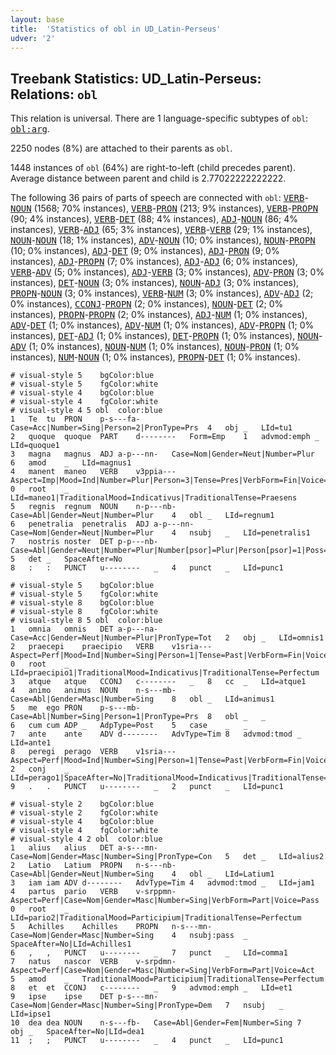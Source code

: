 ```yaml
---
layout: base
title:  'Statistics of obl in UD_Latin-Perseus'
udver: '2'
---
```


## Treebank Statistics: UD_Latin-Perseus: Relations: `obl`

This relation is universal.
There are 1 language-specific subtypes of `obl`: <tt><a href="la_perseus-dep-obl-arg.html">obl:arg</a></tt>.

2250 nodes (8%) are attached to their parents as `obl`.

1448 instances of `obl` (64%) are right-to-left (child precedes parent).
Average distance between parent and child is 2.77022222222222.

The following 36 pairs of parts of speech are connected with `obl`: <tt><a href="la_perseus-pos-VERB.html">VERB</a></tt>-<tt><a href="la_perseus-pos-NOUN.html">NOUN</a></tt> (1568; 70% instances), <tt><a href="la_perseus-pos-VERB.html">VERB</a></tt>-<tt><a href="la_perseus-pos-PRON.html">PRON</a></tt> (213; 9% instances), <tt><a href="la_perseus-pos-VERB.html">VERB</a></tt>-<tt><a href="la_perseus-pos-PROPN.html">PROPN</a></tt> (90; 4% instances), <tt><a href="la_perseus-pos-VERB.html">VERB</a></tt>-<tt><a href="la_perseus-pos-DET.html">DET</a></tt> (88; 4% instances), <tt><a href="la_perseus-pos-ADJ.html">ADJ</a></tt>-<tt><a href="la_perseus-pos-NOUN.html">NOUN</a></tt> (86; 4% instances), <tt><a href="la_perseus-pos-VERB.html">VERB</a></tt>-<tt><a href="la_perseus-pos-ADJ.html">ADJ</a></tt> (65; 3% instances), <tt><a href="la_perseus-pos-VERB.html">VERB</a></tt>-<tt><a href="la_perseus-pos-VERB.html">VERB</a></tt> (29; 1% instances), <tt><a href="la_perseus-pos-NOUN.html">NOUN</a></tt>-<tt><a href="la_perseus-pos-NOUN.html">NOUN</a></tt> (18; 1% instances), <tt><a href="la_perseus-pos-ADV.html">ADV</a></tt>-<tt><a href="la_perseus-pos-NOUN.html">NOUN</a></tt> (10; 0% instances), <tt><a href="la_perseus-pos-NOUN.html">NOUN</a></tt>-<tt><a href="la_perseus-pos-PROPN.html">PROPN</a></tt> (10; 0% instances), <tt><a href="la_perseus-pos-ADJ.html">ADJ</a></tt>-<tt><a href="la_perseus-pos-DET.html">DET</a></tt> (9; 0% instances), <tt><a href="la_perseus-pos-ADJ.html">ADJ</a></tt>-<tt><a href="la_perseus-pos-PRON.html">PRON</a></tt> (9; 0% instances), <tt><a href="la_perseus-pos-ADJ.html">ADJ</a></tt>-<tt><a href="la_perseus-pos-PROPN.html">PROPN</a></tt> (7; 0% instances), <tt><a href="la_perseus-pos-ADJ.html">ADJ</a></tt>-<tt><a href="la_perseus-pos-ADJ.html">ADJ</a></tt> (6; 0% instances), <tt><a href="la_perseus-pos-VERB.html">VERB</a></tt>-<tt><a href="la_perseus-pos-ADV.html">ADV</a></tt> (5; 0% instances), <tt><a href="la_perseus-pos-ADJ.html">ADJ</a></tt>-<tt><a href="la_perseus-pos-VERB.html">VERB</a></tt> (3; 0% instances), <tt><a href="la_perseus-pos-ADV.html">ADV</a></tt>-<tt><a href="la_perseus-pos-PRON.html">PRON</a></tt> (3; 0% instances), <tt><a href="la_perseus-pos-DET.html">DET</a></tt>-<tt><a href="la_perseus-pos-NOUN.html">NOUN</a></tt> (3; 0% instances), <tt><a href="la_perseus-pos-NOUN.html">NOUN</a></tt>-<tt><a href="la_perseus-pos-ADJ.html">ADJ</a></tt> (3; 0% instances), <tt><a href="la_perseus-pos-PROPN.html">PROPN</a></tt>-<tt><a href="la_perseus-pos-NOUN.html">NOUN</a></tt> (3; 0% instances), <tt><a href="la_perseus-pos-VERB.html">VERB</a></tt>-<tt><a href="la_perseus-pos-NUM.html">NUM</a></tt> (3; 0% instances), <tt><a href="la_perseus-pos-ADV.html">ADV</a></tt>-<tt><a href="la_perseus-pos-ADJ.html">ADJ</a></tt> (2; 0% instances), <tt><a href="la_perseus-pos-CCONJ.html">CCONJ</a></tt>-<tt><a href="la_perseus-pos-PROPN.html">PROPN</a></tt> (2; 0% instances), <tt><a href="la_perseus-pos-NOUN.html">NOUN</a></tt>-<tt><a href="la_perseus-pos-DET.html">DET</a></tt> (2; 0% instances), <tt><a href="la_perseus-pos-PROPN.html">PROPN</a></tt>-<tt><a href="la_perseus-pos-PROPN.html">PROPN</a></tt> (2; 0% instances), <tt><a href="la_perseus-pos-ADJ.html">ADJ</a></tt>-<tt><a href="la_perseus-pos-NUM.html">NUM</a></tt> (1; 0% instances), <tt><a href="la_perseus-pos-ADV.html">ADV</a></tt>-<tt><a href="la_perseus-pos-DET.html">DET</a></tt> (1; 0% instances), <tt><a href="la_perseus-pos-ADV.html">ADV</a></tt>-<tt><a href="la_perseus-pos-NUM.html">NUM</a></tt> (1; 0% instances), <tt><a href="la_perseus-pos-ADV.html">ADV</a></tt>-<tt><a href="la_perseus-pos-PROPN.html">PROPN</a></tt> (1; 0% instances), <tt><a href="la_perseus-pos-DET.html">DET</a></tt>-<tt><a href="la_perseus-pos-ADJ.html">ADJ</a></tt> (1; 0% instances), <tt><a href="la_perseus-pos-DET.html">DET</a></tt>-<tt><a href="la_perseus-pos-PROPN.html">PROPN</a></tt> (1; 0% instances), <tt><a href="la_perseus-pos-NOUN.html">NOUN</a></tt>-<tt><a href="la_perseus-pos-ADV.html">ADV</a></tt> (1; 0% instances), <tt><a href="la_perseus-pos-NOUN.html">NOUN</a></tt>-<tt><a href="la_perseus-pos-NUM.html">NUM</a></tt> (1; 0% instances), <tt><a href="la_perseus-pos-NOUN.html">NOUN</a></tt>-<tt><a href="la_perseus-pos-PRON.html">PRON</a></tt> (1; 0% instances), <tt><a href="la_perseus-pos-NUM.html">NUM</a></tt>-<tt><a href="la_perseus-pos-NOUN.html">NOUN</a></tt> (1; 0% instances), <tt><a href="la_perseus-pos-PROPN.html">PROPN</a></tt>-<tt><a href="la_perseus-pos-DET.html">DET</a></tt> (1; 0% instances).


~~~ conllu
# visual-style 5	bgColor:blue
# visual-style 5	fgColor:white
# visual-style 4	bgColor:blue
# visual-style 4	fgColor:white
# visual-style 4 5 obl	color:blue
1	Te	tu	PRON	p-s---fa-	Case=Acc|Number=Sing|Person=2|PronType=Prs	4	obj	_	LId=tu1
2	quoque	quoque	PART	d--------	Form=Emp	1	advmod:emph	_	LId=quoque1
3	magna	magnus	ADJ	a-p---nn-	Case=Nom|Gender=Neut|Number=Plur	6	amod	_	LId=magnus1
4	manent	maneo	VERB	v3ppia---	Aspect=Imp|Mood=Ind|Number=Plur|Person=3|Tense=Pres|VerbForm=Fin|Voice=Act	0	root	_	LId=maneo1|TraditionalMood=Indicativus|TraditionalTense=Praesens
5	regnis	regnum	NOUN	n-p---nb-	Case=Abl|Gender=Neut|Number=Plur	4	obl	_	LId=regnum1
6	penetralia	penetralis	ADJ	a-p---nn-	Case=Nom|Gender=Neut|Number=Plur	4	nsubj	_	LId=penetralis1
7	nostris	noster	DET	p-p---nb-	Case=Abl|Gender=Neut|Number=Plur|Number[psor]=Plur|Person[psor]=1|Poss=Yes|PronType=Prs	5	det	_	SpaceAfter=No
8	:	:	PUNCT	u--------	_	4	punct	_	LId=punc1

~~~


~~~ conllu
# visual-style 5	bgColor:blue
# visual-style 5	fgColor:white
# visual-style 8	bgColor:blue
# visual-style 8	fgColor:white
# visual-style 8 5 obl	color:blue
1	omnia	omnis	DET	a-p---na-	Case=Acc|Gender=Neut|Number=Plur|PronType=Tot	2	obj	_	LId=omnis1
2	praecepi	praecipio	VERB	v1sria---	Aspect=Perf|Mood=Ind|Number=Sing|Person=1|Tense=Past|VerbForm=Fin|Voice=Act	0	root	_	LId=praecipio1|TraditionalMood=Indicativus|TraditionalTense=Perfectum
3	atque	atque	CCONJ	c--------	_	8	cc	_	LId=atque1
4	animo	animus	NOUN	n-s---mb-	Case=Abl|Gender=Masc|Number=Sing	8	obl	_	LId=animus1
5	me	ego	PRON	p-s---mb-	Case=Abl|Number=Sing|Person=1|PronType=Prs	8	obl	_	_
6	cum	cum	ADP	_	AdpType=Post	5	case	_	_
7	ante	ante	ADV	d--------	AdvType=Tim	8	advmod:tmod	_	LId=ante1
8	peregi	perago	VERB	v1sria---	Aspect=Perf|Mood=Ind|Number=Sing|Person=1|Tense=Past|VerbForm=Fin|Voice=Act	2	conj	_	LId=perago1|SpaceAfter=No|TraditionalMood=Indicativus|TraditionalTense=Perfectum
9	.	.	PUNCT	u--------	_	2	punct	_	LId=punc1

~~~


~~~ conllu
# visual-style 2	bgColor:blue
# visual-style 2	fgColor:white
# visual-style 4	bgColor:blue
# visual-style 4	fgColor:white
# visual-style 4 2 obl	color:blue
1	alius	alius	DET	a-s---mn-	Case=Nom|Gender=Masc|Number=Sing|PronType=Con	5	det	_	LId=alius2
2	Latio	Latium	PROPN	n-s---nb-	Case=Abl|Gender=Neut|Number=Sing	4	obl	_	LId=Latium1
3	iam	iam	ADV	d--------	AdvType=Tim	4	advmod:tmod	_	LId=jam1
4	partus	pario	VERB	v-srppmn-	Aspect=Perf|Case=Nom|Gender=Masc|Number=Sing|VerbForm=Part|Voice=Pass	0	root	_	LId=pario2|TraditionalMood=Participium|TraditionalTense=Perfectum
5	Achilles	Achilles	PROPN	n-s---mn-	Case=Nom|Gender=Masc|Number=Sing	4	nsubj:pass	_	SpaceAfter=No|LId=Achilles1
6	,	,	PUNCT	u--------	_	7	punct	_	LId=comma1
7	natus	nascor	VERB	v-srpdmn-	Aspect=Perf|Case=Nom|Gender=Masc|Number=Sing|VerbForm=Part|Voice=Act	5	amod	_	TraditionalMood=Participium|TraditionalTense=Perfectum
8	et	et	CCONJ	c--------	_	9	advmod:emph	_	LId=et1
9	ipse	ipse	DET	p-s---mn-	Case=Nom|Gender=Masc|Number=Sing|PronType=Dem	7	nsubj	_	LId=ipse1
10	dea	dea	NOUN	n-s---fb-	Case=Abl|Gender=Fem|Number=Sing	7	obj	_	SpaceAfter=No|LId=dea1
11	;	;	PUNCT	u--------	_	4	punct	_	LId=punc1

~~~



